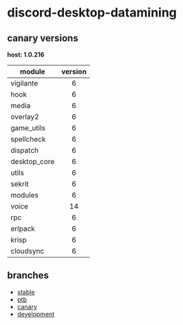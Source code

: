 # discord-desktop-datamining

## canary versions

**host: 1.0.216**

| module | version |
| ------ | :-----: |
| vigilante | 6 |
| hook | 6 |
| media | 6 |
| overlay2 | 6 |
| game_utils | 6 |
| spellcheck | 6 |
| dispatch | 6 |
| desktop_core | 6 |
| utils | 6 |
| sekrit | 6 |
| modules | 6 |
| voice | 14 |
| rpc | 6 |
| erlpack | 6 |
| krisp | 6 |
| cloudsync | 6 |

## branches

- [stable](https://github.com/OpenAsar/discord-desktop-datamining/tree/stable)
- [ptb](https://github.com/OpenAsar/discord-desktop-datamining/tree/ptb)
- [canary](https://github.com/OpenAsar/discord-desktop-datamining/tree/canary)
- [development](https://github.com/OpenAsar/discord-desktop-datamining/tree/development)